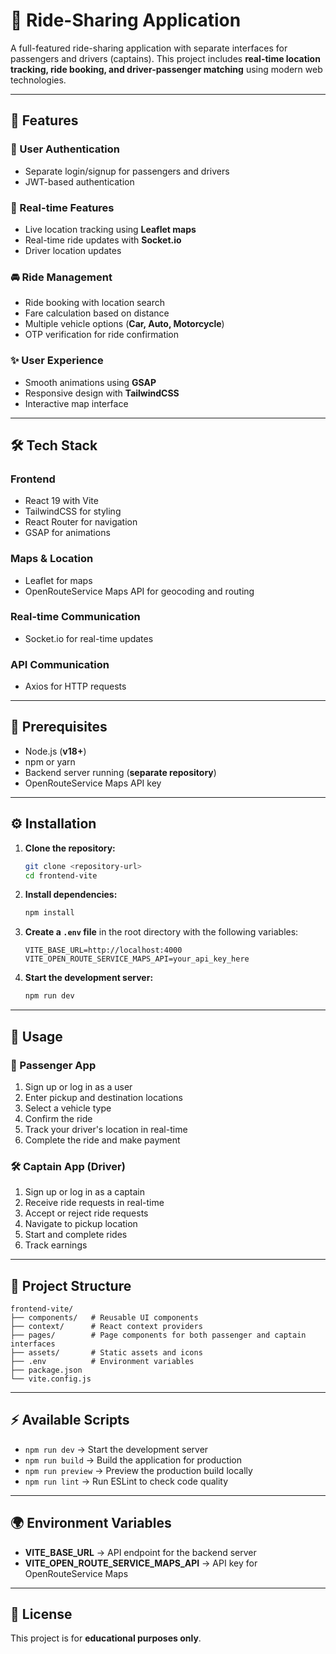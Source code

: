 # 🚖 Ride-Sharing Application  

A full-featured ride-sharing application with separate interfaces for passengers and drivers (captains). This project includes **real-time location tracking, ride booking, and driver-passenger matching** using modern web technologies.  

---

## 📌 Features  

### **🔑 User Authentication**  
- Separate login/signup for passengers and drivers  
- JWT-based authentication  

### **📍 Real-time Features**  
- Live location tracking using **Leaflet maps**  
- Real-time ride updates with **Socket.io**  
- Driver location updates  

### **🚘 Ride Management**  
- Ride booking with location search  
- Fare calculation based on distance  
- Multiple vehicle options (**Car, Auto, Motorcycle**)  
- OTP verification for ride confirmation  

### **✨ User Experience**  
- Smooth animations using **GSAP**  
- Responsive design with **TailwindCSS**  
- Interactive map interface  

---

## 🛠 Tech Stack  

### **Frontend**  
- React 19 with Vite  
- TailwindCSS for styling  
- React Router for navigation  
- GSAP for animations  

### **Maps & Location**  
- Leaflet for maps  
- OpenRouteService Maps API for geocoding and routing  

### **Real-time Communication**  
- Socket.io for real-time updates  

### **API Communication**  
- Axios for HTTP requests  

---

## 🔗 Prerequisites  

- Node.js (**v18+**)  
- npm or yarn  
- Backend server running (**separate repository**)  
- OpenRouteService Maps API key  

---

## ⚙️ Installation  

1. **Clone the repository:**  
   ```sh
   git clone <repository-url>
   cd frontend-vite
   ```

2. **Install dependencies:**  
   ```sh
   npm install
   ```

3. **Create a `.env` file** in the root directory with the following variables:  

   ```env
   VITE_BASE_URL=http://localhost:4000
   VITE_OPEN_ROUTE_SERVICE_MAPS_API=your_api_key_here
   ```

4. **Start the development server:**  
   ```sh
   npm run dev
   ```

---

## 🎯 Usage  

### **🚖 Passenger App**  
1. Sign up or log in as a user  
2. Enter pickup and destination locations  
3. Select a vehicle type  
4. Confirm the ride  
5. Track your driver's location in real-time  
6. Complete the ride and make payment  

### **🛠 Captain App (Driver)**  
1. Sign up or log in as a captain  
2. Receive ride requests in real-time  
3. Accept or reject ride requests  
4. Navigate to pickup location  
5. Start and complete rides  
6. Track earnings  

---

## 📁 Project Structure  

```
frontend-vite/
├── components/   # Reusable UI components
├── context/      # React context providers
├── pages/        # Page components for both passenger and captain interfaces
├── assets/       # Static assets and icons
├── .env          # Environment variables
├── package.json  
└── vite.config.js
```

---

## ⚡ Available Scripts  

- `npm run dev` → Start the development server  
- `npm run build` → Build the application for production  
- `npm run preview` → Preview the production build locally  
- `npm run lint` → Run ESLint to check code quality  

---

## 🌍 Environment Variables  

- **VITE_BASE_URL** → API endpoint for the backend server  
- **VITE_OPEN_ROUTE_SERVICE_MAPS_API** → API key for OpenRouteService Maps  

---

## 📜 License  

This project is for **educational purposes only**.  
